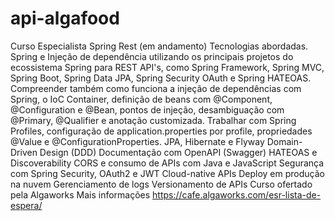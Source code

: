 # api-algafood
Curso Especialista Spring Rest (em andamento)  Tecnologias abordadas. Spring e Injeção de dependência utilizando os principais projetos do ecossistema Spring para REST API's, como Spring Framework, Spring MVC, Spring Boot, Spring Data JPA, Spring Security OAuth e Spring HATEOAS. Compreender também como funciona a injeção de dependências com Spring, o IoC Container, definição de beans com @Component, @Configuration e @Bean, pontos de injeção, desambiguação com @Primary, @Qualifier e anotação customizada. Trabalhar com Spring Profiles, configuração de application.properties por profile, propriedades @Value e @ConfigurationProperties.  JPA, Hibernate e Flyway  Domain-Driven Design (DDD)  Documentação com OpenAPI (Swagger)  HATEOAS e Discoverability  CORS e consumo de APIs com Java e JavaScript  Segurança com Spring Security, OAuth2 e JWT  Cloud-native APIs  Deploy em produção na nuvem  Gerenciamento de logs  Versionamento de APIs  Curso ofertado pela Algaworks Mais informações https://cafe.algaworks.com/esr-lista-de-espera/
